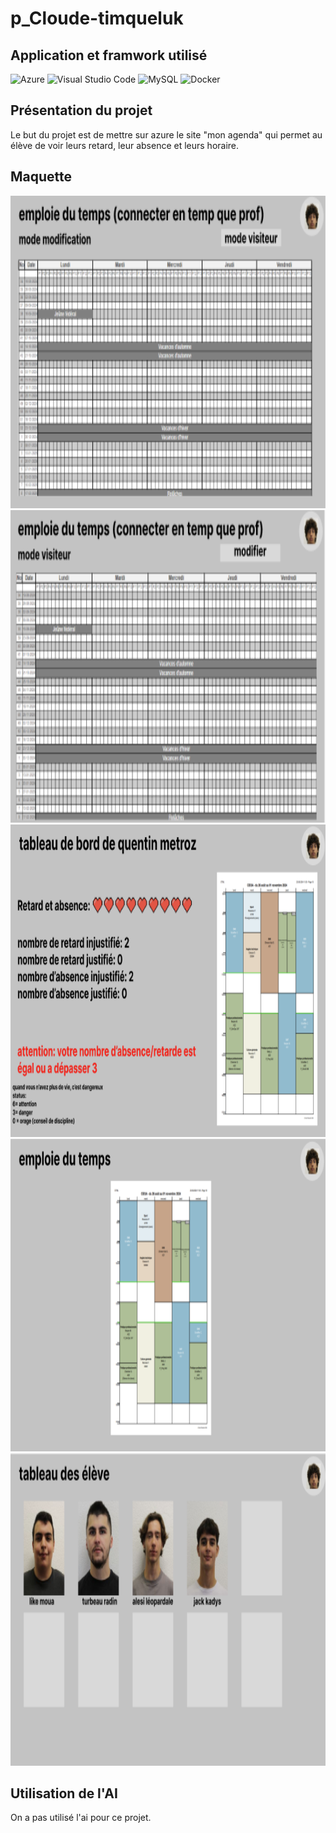 # p_Cloude-timqueluk

## Application et framwork utilisé

![Azure](https://img.shields.io/badge/azure-%230072C6.svg?style=for-the-badge&logo=microsoftazure&logoColor=white)
![Visual Studio Code](https://img.shields.io/badge/Visual%20Studio%20Code-0078d7.svg?style=for-the-badge&logo=visual-studio-code&logoColor=white)
![MySQL](https://img.shields.io/badge/mysql-4479A1.svg?style=for-the-badge&logo=mysql&logoColor=white)
![Docker](https://img.shields.io/badge/docker-%230db7ed.svg?style=for-the-badge&logo=docker&logoColor=white)


## Présentation du projet

Le but du projet est de mettre sur azure le site "mon agenda" qui permet au élève de voir leurs retard, leur absence et leurs horaire.

## Maquette

<img src="https://github.com/Timcodingeur/p_Clud-timqueluk/blob/azure/maquette/absence.png" alt="absence" height="500">
<img src="https://github.com/Timcodingeur/p_Clud-timqueluk/blob/main/maquette/absence_profVue.png" alt="absence" height="500">
<img src="https://github.com/Timcodingeur/p_Clud-timqueluk/blob/main/maquette/dashboard.png" alt="absence" height="500">
<img src="https://github.com/Timcodingeur/p_Clud-timqueluk/blob/main/maquette/horaire.png" alt="absence" height="500">
<img src="https://github.com/Timcodingeur/p_Clud-timqueluk/blob/main/maquette/tableauDesEleve.png" alt="absence" height="500">

## Utilisation de l'AI

On a pas utilisé l'ai pour ce projet.
